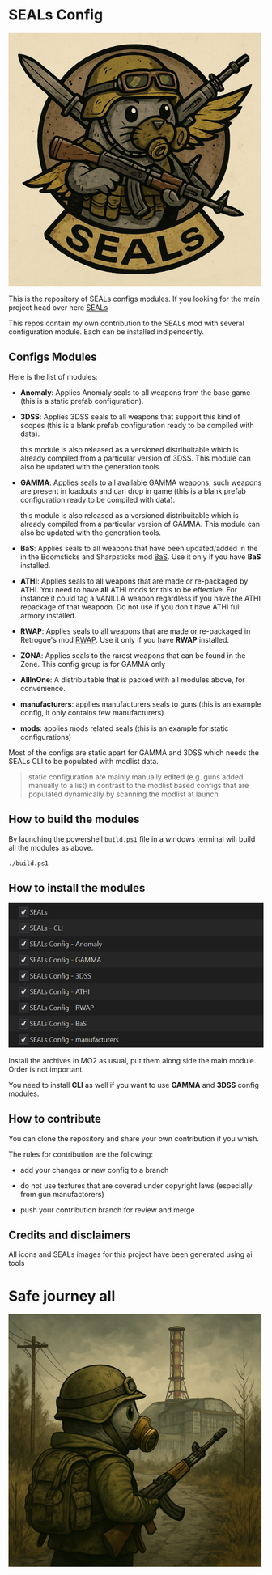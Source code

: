# SEALs Config

![alt text](/doc/images/SEALs_configs.png)

This is the repository of SEALs configs modules. If you looking for the main project head over here [SEALs](https://github.com/strangerism/SEALs)

This repos contain my own contribution to the SEALs mod with several configuration module. Each can be installed indipendently.

## Configs Modules

Here is the list of modules:

- **Anomaly**: Applies Anomaly seals to all weapons from the base game (this is a static prefab configuration).

- **3DSS**: Applies 3DSS seals to all weapons that support this kind of scopes (this is a blank prefab configuration ready to be compiled with data).

    this module is also released as a versioned distribuitable which is already compiled from a particular version of 3DSS. This module can also be updated with the generation tools.

- **GAMMA**: Applies seals to all available GAMMA weapons, such weapons are present in loadouts and can drop in game (this is a blank prefab configuration ready to be compiled with data).

    this module is also released as a versioned distribuitable which is already compiled from a particular version of GAMMA. This module can also be updated with the generation tools.

- **BaS**: Applies seals to all weapons that have been updated/added in the in the Boomsticks and Sharpsticks mod [BaS](https://www.moddb.com/mods/stalker-anomaly/addons/boomsticks-and-sharpsticks). Use it only if you have **BaS** installed.

- **ATHI**: Applies seals to all weapons that are made or re-packaged by ATHI. You need to have **all** ATHI mods for this to be effective. For instance it could tag a VANILLA weapon regardless if you have the ATHI repackage of that weapoon. Do not use if you don't have ATHI full armory installed. 

- **RWAP**: Applies seals to all weapons that are made or re-packaged in Retrogue's mod [RWAP](https://www.moddb.com/mods/stalker-anomaly/addons/rwap). Use it only if you have **RWAP** installed.

- **ZONA**: Applies seals to the rarest weapons that can be found in the Zone. This config group is for GAMMA only

- **AllInOne**: A distribuitable that is packed with all modules above, for convenience.

- **manufacturers**: applies manufacturers seals to guns (this is an example config, it only contains few manufacturers)

- **mods**: applies mods related seals (this is an example for static configurations)

Most of the configs are static apart for GAMMA and 3DSS which needs the SEALs CLI to be populated with modlist data.

> static configuration are mainly manually edited (e.g. guns added manually to a list) in contrast to the modlist based configs that are populated dynamically by scanning the modlist at launch.

## How to build the modules

By launching the powershell `build.ps1` file in a windows terminal will build all the modules as above.

```shell
./build.ps1
```

## How to install the modules

![config_install](/doc/images/config_install.png)

Install the archives in MO2 as usual, put them along side the main module. Order is not important.

You need to install **CLI** as well if you want to use **GAMMA** and **3DSS** config modules.

## How to contribute

You can clone the repository and share your own contribution if you whish. 

The rules for contribution are the following:

- add your changes or new config to a branch

- do not use textures that are covered under copyright laws (especially from gun manufactorers)

- push your contribution branch for review and merge

## Credits and disclaimers

All icons and SEALs images for this project have been generated using ai tools

# Safe journey all

![alt text](/doc/images/SEALs_goodbye.png)








